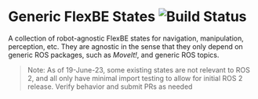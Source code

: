 # Generic FlexBE States ![Build Status](https://github.com/flexbe/generic_flexbe_states/workflows/FlexBE%20CI/badge.svg)

A collection of robot-agnostic FlexBE states for navigation, manipulation,
perception, etc. They are agnostic in the sense that they only depend on
generic ROS packages, such as *MoveIt!*, and generic ROS topics.

> Note:  As of 19-June-23, some existing states are not relevant to ROS 2, and all only have minimal import testing
> to allow for initial ROS 2 release.  Verify behavior and submit PRs as needed
